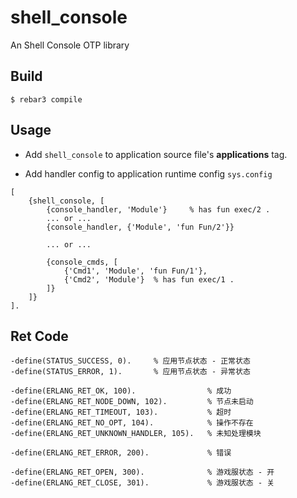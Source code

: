 shell_console
=====

An Shell Console OTP library

Build
-----

    $ rebar3 compile
    
Usage
-----
- Add `shell_console` to application source file's **applications** tag.

- Add handler config to application runtime config `sys.config`
```
[
    {shell_console, [
        {console_handler, 'Module'}     % has fun exec/2 .
        ... or ...
        {console_handler, {'Module', 'fun Fun/2'}}
        
        ... or ...
        
        {console_cmds, [
            {'Cmd1', 'Module', 'fun Fun/1'},
            {'Cmd2', 'Module'}  % has fun exec/1 .
        ]}
    ]}
].
```




Ret Code
-----

```
-define(STATUS_SUCCESS, 0).     % 应用节点状态 - 正常状态
-define(STATUS_ERROR, 1).       % 应用节点状态 - 异常状态

-define(ERLANG_RET_OK, 100).                % 成功
-define(ERLANG_RET_NODE_DOWN, 102).         % 节点未启动
-define(ERLANG_RET_TIMEOUT, 103).           % 超时
-define(ERLANG_RET_NO_OPT, 104).            % 操作不存在
-define(ERLANG_RET_UNKNOWN_HANDLER, 105).   % 未知处理模块

-define(ERLANG_RET_ERROR, 200).             % 错误

-define(ERLANG_RET_OPEN, 300).              % 游戏服状态 - 开
-define(ERLANG_RET_CLOSE, 301).             % 游戏服状态 - 关
```
